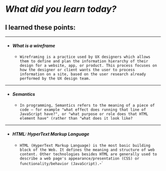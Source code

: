 # ***What did you learn today?***


## I learned these points:
------------------------------------------------
- #### ***What is a wireframe***
  - `Wireframing is a practice used by UX designers which allows them to define and plan the information hierarchy of their design for a website, app, or product. This process focuses on how the designer or client wants the user to process information on a site, based on the user research already performed by the UX design team.`

------------------------------------------------
- #### ***Semantics***
  - `In programming, Semantics refers to the meaning of a piece of code — for example "what effect does running that line of JavaScript have?", or "what purpose or role does that HTML element have" (rather than "what does it look like?`

-------------------------------------------------
- #### ***HTML: HyperText Markup Language***
  - `HTML (HyperText Markup Language) is the most basic building block of the Web. It defines the meaning and structure of web content. Other technologies besides HTML are generally used to describe a web page's appearance/presentation (CSS) or functionality/behavior (JavaScript).`-` 
